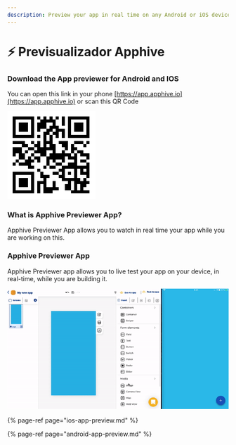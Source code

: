 ```yaml
---
description: Preview your app in real time on any Android or iOS device.
---
```


# ⚡️ Previsualizador Apphive

### Download the App previewer for Android and IOS

You can open this link in your phone [https://app.apphive.io](https://app.apphive.io) or scan this QR Code

![Apphive Previewer App](../.gitbook/assets/descarga-1.png)

### What is Apphive Previewer App?

Apphive Previewer App allows you to watch in real time your app while you are working on this. 

### Apphive Previewer App

Apphive Previewer app allows you to live test your app on your device, in real-time, while you are building it. 

![App preview in real time](../.gitbook/assets/app-review.gif)

{% page-ref page="ios-app-preview.md" %}

{% page-ref page="android-app-preview.md" %}



